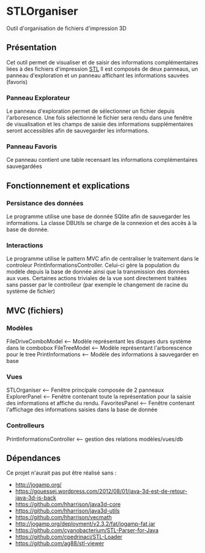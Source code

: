 # STLOrganiser
Outil d'organisation de fichiers d'impression 3D

## Présentation 
Cet outil permet de visualiser et de saisir des informations complémentaires liées à des fichiers d'impression [STL](http://en.wikipedia.org/wiki/STL_(file_format))
Il est composés de deux panneaus, un panneau d'exploration et un panneau affichant les informations sauvées (favoris)
### Panneau Explorateur
Le panneau d'exploration permet de sélectionner un fichier depuis l'arboresence. Une fois sélectionné le fichier sera rendu dans une fenêtre de visualisation et les champs de saisie des informations supplémentaires seront accessibles afin de sauvegarder les informations.

### Panneau Favoris
Ce panneau contient une table recensant les informations complémentaires sauvegardées

## Fonctionnement et explications
### Persistance des données
Le programme utilise une base de donnée SQlite afin de sauvegarder les informations. La classe DBUtils se charge de la connexion et des accès à la base de donnée.
### Interactions
Le programme utilise le pattern MVC afin de centraliser le traitement dans le controleur PrintInformationsController. Celui-ci gère la population du modèle depuis la base de donnée ainsi que la transmission des données aux vues.
Certaines actions triviales de la vue sont directement traitées sans passer par le controlleur (par exemple le changement de racine du système de fichier)

## MVC (fichiers)
### Modèles 
FileDriveComboModel <-- Modèle représentant les disques durs système dans le combobox
FileTreeModel <-- Modèle représentant l'arborescence pour le tree
PrintInformations <-- Modèle des informations à sauvegarder en base
### Vues
STLOrganiser <-- Fenêtre principale composée de 2 panneaux
ExplorerPanel <-- Fenêtre contenant toute la représentation pour la saisie des informations et affiche du rendu.
FavoritesPanel <-- Fenêtre contenant l'affichage des informations saisies dans la base de donnée
### Controlleurs
PrintInformationsController <-- gestion des relations modèles/vues/db


## Dépendances
Ce projet n'aurait pas put être réalisé sans :
- http://jogamp.org/
- https://gouessej.wordpress.com/2012/08/01/java-3d-est-de-retour-java-3d-is-back
- https://github.com/hharrison/java3d-core
- https://github.com/hharrison/java3d-utils
- https://github.com/hharrison/vecmath
- http://jogamp.org/deployment/v2.3.2/fat/jogamp-fat.jar
- https://github.com/cyanobacterium/STL-Parser-for-Java
- https://github.com/cpedrinaci/STL-Loader
- https://github.com/ag88/stl-viewer
